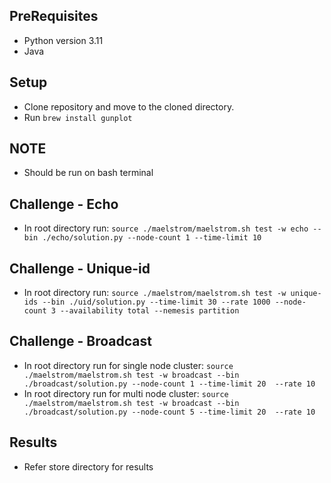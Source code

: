## PreRequisites
- Python version 3.11
- Java 

## Setup
- Clone repository and move to the cloned directory.
- Run `brew install gunplot`

## NOTE
- Should be run on bash terminal

## Challenge - Echo
- In root directory run: `source ./maelstrom/maelstrom.sh test -w echo --bin ./echo/solution.py --node-count 1 --time-limit 10`

## Challenge - Unique-id
- In root directory run: `source ./maelstrom/maelstrom.sh test -w unique-ids --bin ./uid/solution.py --time-limit 30 --rate 1000 --node-count 3 --availability total --nemesis partition`

## Challenge - Broadcast
- In root directory run for single node cluster: `source ./maelstrom/maelstrom.sh test -w broadcast --bin ./broadcast/solution.py --node-count 1 --time-limit 20  --rate 10`
- In root directory run for multi node cluster: `source ./maelstrom/maelstrom.sh test -w broadcast --bin ./broadcast/solution.py --node-count 5 --time-limit 20  --rate 10`

## Results
- Refer store directory for results
